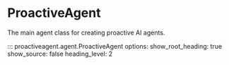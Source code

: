 # ProactiveAgent

The main agent class for creating proactive AI agents.

::: proactiveagent.agent.ProactiveAgent
    options:
      show_root_heading: true
      show_source: false
      heading_level: 2

